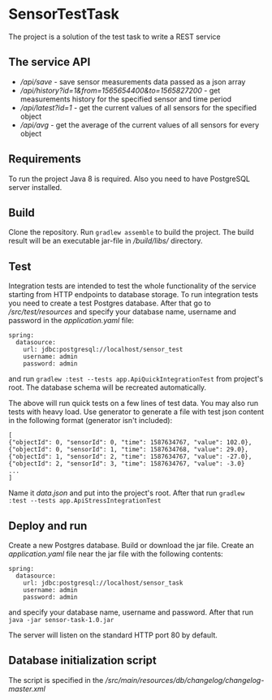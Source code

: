 # SensorTestTask
The project is a solution of the test task to write a REST service

## The service API
* <i>/api/save</i> - save sensor measurements data passed as a json array
* <i>/api/history?id=1&from=1565654400&to=1565827200</i> - get measurements history for the specified sensor and time period
* <i>/api/latest?id=1</i> - get the current values of all sensors for the specified object
* <i>/api/avg</i> - get the average of the current values of all sensors for every object

## Requirements
To run the project Java 8 is required. Also you need to have PostgreSQL server installed.

## Build
Clone the repository. Run `gradlew assemble` to build the project. The build result will be an executable jar-file in <i>/build/libs/</i> directory.

## Test
Integration tests are intended to test the whole functionality of the service starting from HTTP endpoints to database storage.
To run integration tests you need to create a test Postgres database.
After that go to <i>/src/test/resources</i> and specify your database name, username and password in the <i>application.yaml</i> file:
```
spring:
  datasource:
    url: jdbc:postgresql://localhost/sensor_test
    username: admin
    password: admin
```    
and run `gradlew :test --tests app.ApiQuickIntegrationTest` from project's root. The database schema will be recreated automatically.

The above will run quick tests on a few lines of test data. You may also run tests with heavy load. 
Use generator to generate a file with test json content in the following format (generator isn't included):
```
[
{"objectId": 0, "sensorId": 0, "time": 1587634767, "value": 102.0},
{"objectId": 0, "sensorId": 1, "time": 1587634768, "value": 29.0},
{"objectId": 1, "sensorId": 2, "time": 1587634767, "value": -27.0},
{"objectId": 2, "sensorId": 3, "time": 1587634767, "value": -3.0}
...
]
```
Name it <i>data.json</i> and put into the project's root. After that run `gradlew :test --tests app.ApiStressIntegrationTest`

## Deploy and run
Create a new Postgres database. Build or download the jar file. Create an <i>application.yaml</i> file near the jar file with the following contents:
```
spring:
  datasource:
    url: jdbc:postgresql://localhost/sensor_task
    username: admin
    password: admin
```    
and specify your database name, username and password.
After that run `java -jar sensor-task-1.0.jar`

The server will listen on the standard HTTP port 80 by default.

## Database initialization script
The script is specified in the <i>/src/main/resources/db/changelog/changelog-master.xml</i>
